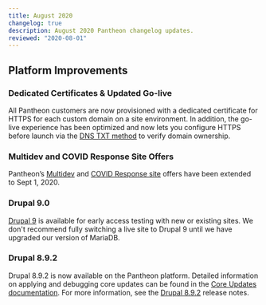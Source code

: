 ```yaml
---
title: August 2020
changelog: true
description: August 2020 Pantheon changelog updates.
reviewed: "2020-08-01"
---
```


## Platform Improvements

### Dedicated Certificates & Updated Go-live

All Pantheon customers are now provisioned with a dedicated certificate for HTTPS for each custom domain on a site environment. In addition, the go-live experience has been optimized and now lets you configure HTTPS before launch via the [DNS TXT method](/guides/domains) to verify domain ownership. 

<!-- excerpt -->

### Multidev and COVID Response Site Offers

Pantheon’s [Multidev](/guides/multidev) and [COVID Response site](/crisis-response-upstream) offers have been extended to Sept 1, 2020.

### Drupal 9.0

[Drupal 9](/drupal-9) is available for early access testing with new or existing sites. We don't recommend fully switching a live site to Drupal 9 until we have upgraded our version of MariaDB.

### Drupal 8.9.2 

Drupal 8.9.2 is now available on the Pantheon platform. Detailed information on applying and debugging core updates can be found in the [Core Updates documentation](/core-updates). For more information, see the [Drupal 8.9.2](https://www.drupal.org/project/drupal/releases/8.9.2) release notes. 
